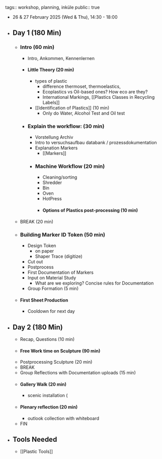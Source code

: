 tags:: workshop, planning, inküle
public:: true

- 26 & 27 February 2025 (Wed & Thu), 14:30 - 18:00
- ## Day 1 (180 Min)
	- ### Intro (60 min)
		- Intro, Ankommen, Kennenlernen
		- #### Little Theory (20 min)
			- types of plastic
				- difference thermoset, thermoelastics,
				- Ecoplastics vs Oil-based ones? How eco are they?
				- International Markings, [[Plastics Classes in Recycling Labels]]
			- [[Identification of Plastics]]  (10 min)
				- Only do Water, Alcohol Test and Oil test
		- ### Explain the workflow: (30 min)
			- Vorstellung Archiv
			- Intro to versuchsaufbau databank / prozessdokumentation
			- Explanation Markers
				- [[Markers]]
			- ### Machine Workflow (20 min)
				- Cleaning/sorting
				- Shredder
				- Bin
				- Oven
				- HotPress
				- #### Options of Plastics post-processing (10 min)
	- BREAK (20 min)
	- ### Building Marker ID Token (50 min)
		- Design Token
			- on paper
			- Shaper Trace (digitize)
		- Cut out
		- Postprocess
		- First Documentation of Markers
		- Input on Material Study
			- What are we exploring?
			  Concise rules for Documentation
		- Group Formation (5 min)
	- #### First Sheet Production
		- Cooldown for next day
- ## Day 2 (180 Min)
	- Recap, Questions (10 min)
	- #### Free Work time on Sculpture (90 min)
	- Postprocessing Sculpture (20 min)
	- BREAK
	- Group Reflections with Documentation uploads (15 min)
	- #### Gallery Walk (20 min)
		- scenic installation (
	- #### Plenary reflection (20 min)
		- outlook collection with whiteboard
	- FIN
- ## Tools Needed
	- [[Plastic Tools]]